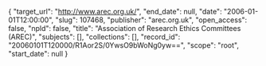 {
  "target_url": "http://www.arec.org.uk/", 
  "end_date": null, 
  "date": "2006-01-01T12:00:00", 
  "slug": 107468, 
  "publisher": "arec.org.uk", 
  "open_access": false, 
  "npld": false, 
  "title": "Association of  Research Ethics Committees (AREC)", 
  "subjects": [], 
  "collections": [], 
  "record_id": "20060101T120000/R1Aor2S/0YwsO9bWoNg0yw==", 
  "scope": "root", 
  "start_date": null
}

